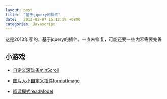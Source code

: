 ```yaml
---
layout: post
title:  "基于jquery的插件"
date:   2013-02-07 15:12:19 +0800
categories: Javascript
---
```


这是2013年写的，基于jquery的插件。一直未修复，可能还要一些内容需要完善

## 小游戏

- [自定义滚动条minScroll](/widget/minScrollbar/demo.html)

- [图片大小自定义插件formatImage](/widget/fomatImage/demo.html)

- [阅读模式readModel](/widget/readModel/demo.html)
